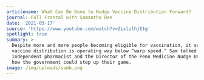 ```yaml
---
articlename: What Can Be Done to Nudge Vaccine Distribution Forward?
journal: Full Frontal with Samantha Bee
date: '2021-03-17'
source: 'https://www.youtube.com/watch?v=ZLxlzlhjE1g'
spotlight: true
summary: >-
  Despite more and more people becoming eligible for vaccination, it seems like
  vaccine distribution is operating way below “warp speed.” Sam talked to an
  independent pharmacist and the Director of the Penn Medicine Nudge Unit to see
  how the government could step up their game.
image: /img/uploads/samb.png
---
```


